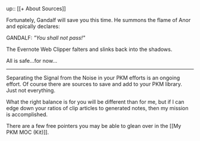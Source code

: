 up:: [[+ About Sources]]

Fortunately, Gandalf will save you this time. He summons the flame of Anor and epically declares:

GANDALF: *"You shall not pass!"*

The Evernote Web Clipper falters and slinks back into the shadows.

All is safe...for now...

---
Separating the Signal from the Noise in your PKM efforts is an ongoing effort. Of course there are sources to save and add to your PKM library. Just not everything. 

What the right balance is for you will be different than for me, but if I can edge down your ratios of clip articles to generated notes, then my mission is accomplished.

There are a few free pointers you may be able to glean over in the [[My PKM MOC (Kit)]].